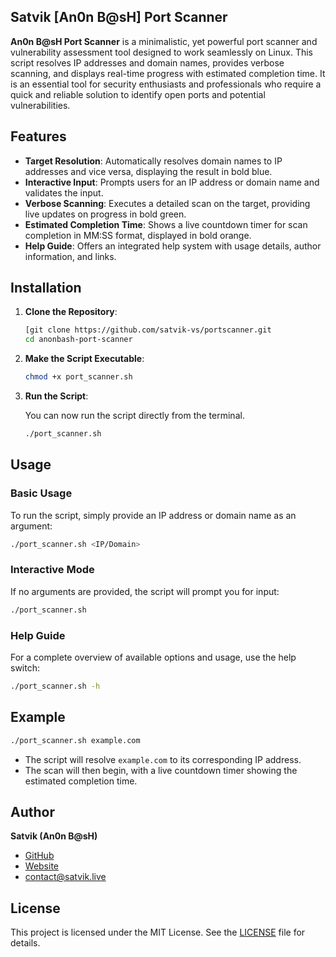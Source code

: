 
## Satvik [An0n B@sH] Port Scanner

**An0n B@sH Port Scanner** is a minimalistic, yet powerful port scanner and vulnerability assessment tool designed to work seamlessly on Linux. This script resolves IP addresses and domain names, provides verbose scanning, and displays real-time progress with estimated completion time. It is an essential tool for security enthusiasts and professionals who require a quick and reliable solution to identify open ports and potential vulnerabilities.

## Features

- **Target Resolution**: Automatically resolves domain names to IP addresses and vice versa, displaying the result in bold blue.
- **Interactive Input**: Prompts users for an IP address or domain name and validates the input.
- **Verbose Scanning**: Executes a detailed scan on the target, providing live updates on progress in bold green.
- **Estimated Completion Time**: Shows a live countdown timer for scan completion in MM:SS format, displayed in bold orange.
- **Help Guide**: Offers an integrated help system with usage details, author information, and links.

## Installation

1. **Clone the Repository**:

   ```bash
   [git clone https://github.com/satvik-vs/portscanner.git
   cd anonbash-port-scanner
   ```

2. **Make the Script Executable**:

   ```bash
   chmod +x port_scanner.sh
   ```

3. **Run the Script**:

   You can now run the script directly from the terminal.

   ```bash
   ./port_scanner.sh
   ```

## Usage

### Basic Usage

To run the script, simply provide an IP address or domain name as an argument:

```bash
./port_scanner.sh <IP/Domain>
```

### Interactive Mode

If no arguments are provided, the script will prompt you for input:

```bash
./port_scanner.sh
```

### Help Guide

For a complete overview of available options and usage, use the help switch:

```bash
./port_scanner.sh -h
```

## Example

```bash
./port_scanner.sh example.com
```

- The script will resolve `example.com` to its corresponding IP address.
- The scan will then begin, with a live countdown timer showing the estimated completion time.

## Author

**Satvik (An0n B@sH)**  
- [GitHub](https://github.com/satvik-vs)  
- [Website](https://satvik.live)  
- [contact@satvik.live](mailto:contact@satvik.live)

## License

This project is licensed under the MIT License. See the [LICENSE](LICENSE) file for details.

